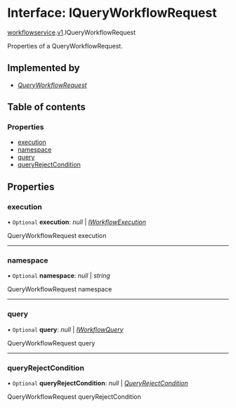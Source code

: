 # Interface: IQueryWorkflowRequest

[workflowservice](../modules/proto.temporal.api.workflowservice.md).[v1](../modules/proto.temporal.api.workflowservice.v1.md).IQueryWorkflowRequest

Properties of a QueryWorkflowRequest.

## Implemented by

* [*QueryWorkflowRequest*](../classes/proto.temporal.api.workflowservice.v1.queryworkflowrequest.md)

## Table of contents

### Properties

- [execution](proto.temporal.api.workflowservice.v1.iqueryworkflowrequest.md#execution)
- [namespace](proto.temporal.api.workflowservice.v1.iqueryworkflowrequest.md#namespace)
- [query](proto.temporal.api.workflowservice.v1.iqueryworkflowrequest.md#query)
- [queryRejectCondition](proto.temporal.api.workflowservice.v1.iqueryworkflowrequest.md#queryrejectcondition)

## Properties

### execution

• `Optional` **execution**: *null* \| [*IWorkflowExecution*](proto.temporal.api.common.v1.iworkflowexecution.md)

QueryWorkflowRequest execution

___

### namespace

• `Optional` **namespace**: *null* \| *string*

QueryWorkflowRequest namespace

___

### query

• `Optional` **query**: *null* \| [*IWorkflowQuery*](proto.temporal.api.query.v1.iworkflowquery.md)

QueryWorkflowRequest query

___

### queryRejectCondition

• `Optional` **queryRejectCondition**: *null* \| [*QueryRejectCondition*](../enums/proto.temporal.api.enums.v1.queryrejectcondition.md)

QueryWorkflowRequest queryRejectCondition
